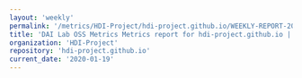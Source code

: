 ```yaml
---
layout: 'weekly'
permalink: '/metrics/HDI-Project/hdi-project.github.io/WEEKLY-REPORT-2020-01-19'
title: 'DAI Lab OSS Metrics Metrics report for hdi-project.github.io | WEEKLY-REPORT-2020-01-19'
organization: 'HDI-Project'
repository: 'hdi-project.github.io'
current_date: '2020-01-19'
---
```

